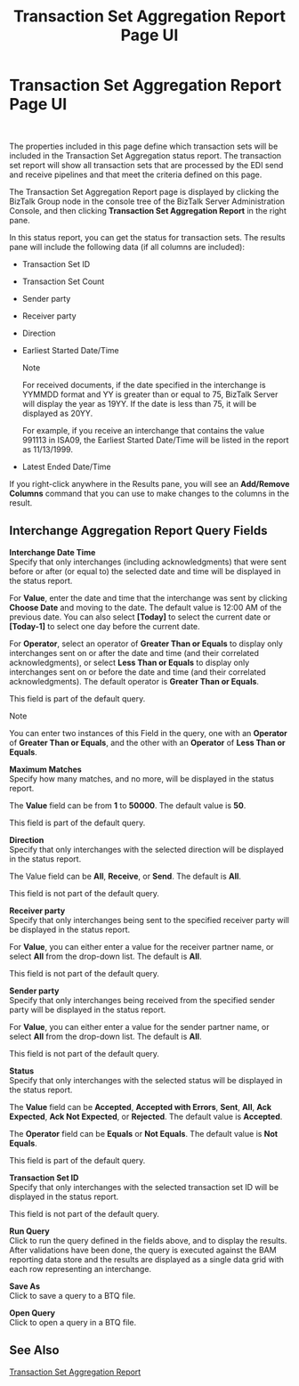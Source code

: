 ﻿---
title: Transaction Set Aggregation Report Page UI
TOCTitle: Transaction Set Aggregation Report Page UI
ms:assetid: 7e9a693b-17af-4f57-92d9-ab8278eed2ae
ms:mtpsurl: https://msdn.microsoft.com/library/Bb743496(v=BTS.80)
ms:contentKeyID: 51529225
ms.date: 08/30/2017
mtps_version: v=BTS.80
f1_keywords:
- bts10.edir2.status.transaction.set.aggregation
---

# Transaction Set Aggregation Report Page UI

 

The properties included in this page define which transaction sets will be included in the Transaction Set Aggregation status report. The transaction set report will show all transaction sets that are processed by the EDI send and receive pipelines and that meet the criteria defined on this page.

The Transaction Set Aggregation Report page is displayed by clicking the BizTalk Group node in the console tree of the BizTalk Server Administration Console, and then clicking **Transaction Set Aggregation Report** in the right pane.

In this status report, you can get the status for transaction sets. The results pane will include the following data (if all columns are included):

  - Transaction Set ID

  - Transaction Set Count

  - Sender party

  - Receiver party

  - Direction

  - Earliest Started Date/Time
    

    > [!NOTE]
    > <P>For received documents, if the date specified in the interchange is YYMMDD format and YY is greater than or equal to 75, BizTalk Server will display the year as 19YY. If the date is less than 75, it will be displayed as 20YY.</P>
    > <P>For example, if you receive an interchange that contains the value 991113 in ISA09, the Earliest Started Date/Time will be listed in the report as 11/13/1999.</P>



  - Latest Ended Date/Time

If you right-click anywhere in the Results pane, you will see an **Add/Remove Columns** command that you can use to make changes to the columns in the result.

## Interchange Aggregation Report Query Fields

**Interchange Date Time**  
Specify that only interchanges (including acknowledgments) that were sent before or after (or equal to) the selected date and time will be displayed in the status report.

For **Value**, enter the date and time that the interchange was sent by clicking **Choose Date** and moving to the date. The default value is 12:00 AM of the previous date. You can also select **\[Today\]** to select the current date or **\[Today-1\]** to select one day before the current date.

For **Operator**, select an operator of **Greater Than or Equals** to display only interchanges sent on or after the date and time (and their correlated acknowledgments), or select **Less Than or Equals** to display only interchanges sent on or before the date and time (and their correlated acknowledgments). The default operator is **Greater Than or Equals**.

This field is part of the default query.


> [!NOTE]
> <P>You can enter two instances of this Field in the query, one with an <STRONG>Operator</STRONG> of <STRONG>Greater Than or Equals</STRONG>, and the other with an <STRONG>Operator</STRONG> of <STRONG>Less Than or Equals</STRONG>.</P>



**Maximum Matches**  
Specify how many matches, and no more, will be displayed in the status report.

The **Value** field can be from **1** to **50000**. The default value is **50**.

This field is part of the default query.

**Direction**  
Specify that only interchanges with the selected direction will be displayed in the status report.

The Value field can be **All**, **Receive**, or **Send**. The default is **All**.

This field is not part of the default query.

**Receiver party**  
Specify that only interchanges being sent to the specified receiver party will be displayed in the status report.

For **Value**, you can either enter a value for the receiver partner name, or select **All** from the drop-down list. The default is **All**.

This field is not part of the default query.

**Sender party**  
Specify that only interchanges being received from the specified sender party will be displayed in the status report.

For **Value**, you can either enter a value for the sender partner name, or select **All** from the drop-down list. The default is **All**.

This field is not part of the default query.

**Status**  
Specify that only interchanges with the selected status will be displayed in the status report.

The **Value** field can be **Accepted**, **Accepted with Errors**, **Sent**, **All**, **Ack Expected**, **Ack Not Expected**, or **Rejected**. The default value is **Accepted**.

The **Operator** field can be **Equals** or **Not Equals**. The default value is **Not Equals**.

This field is part of the default query.

**Transaction Set ID**  
Specify that only interchanges with the selected transaction set ID will be displayed in the status report.

This field is not part of the default query.

**Run Query**  
Click to run the query defined in the fields above, and to display the results. After validations have been done, the query is executed against the BAM reporting data store and the results are displayed as a single data grid with each row representing an interchange.

**Save As**  
Click to save a query to a BTQ file.

**Open Query**  
Click to open a query in a BTQ file.

## See Also

[Transaction Set Aggregation Report](https://msdn.microsoft.com/library/bb727941\(v=bts.80\))

